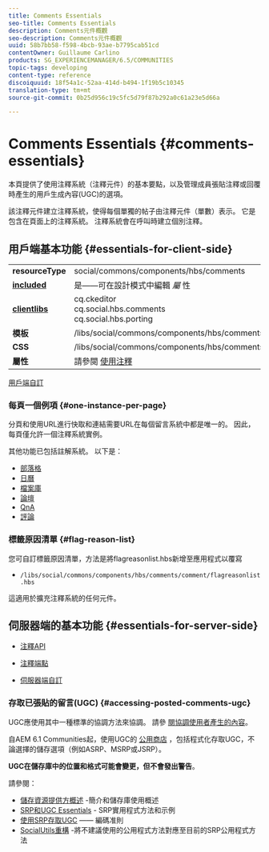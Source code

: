 ```yaml
---
title: Comments Essentials
seo-title: Comments Essentials
description: Comments元件概觀
seo-description: Comments元件概觀
uuid: 58b7bb58-f598-4bcb-93ae-b7795cab51cd
contentOwner: Guillaume Carlino
products: SG_EXPERIENCEMANAGER/6.5/COMMUNITIES
topic-tags: developing
content-type: reference
discoiquuid: 18f54a1c-52aa-414d-b494-1f19b5c10345
translation-type: tm+mt
source-git-commit: 0b25d956c19c5fc5d79f87b292a0c61a23e5d66a

---
```



# Comments Essentials {#comments-essentials}

本頁提供了使用注釋系統（注釋元件）的基本要點，以及管理成員張貼注釋或回覆時產生的用戶生成內容(UGC)的選項。

該注釋元件建立注釋系統，使得每個單獨的帖子由注釋元件（單數）表示。 它是包含在頁面上的注釋系統。 注釋系統會在呼叫時建立個別注釋。

## 用戶端基本功能 {#essentials-for-client-side}

<table>
 <tbody>
  <tr>
   <td> <strong>resourceType</strong></td>
   <td> social/commons/components/hbs/comments</td>
  </tr>
  <tr>
   <td> <a href="scf.md#add-or-include-a-communities-component"><strong>included</strong></a></td>
   <td>是——可在設計模式中編輯 <i>屬 </i>性</td>
  </tr>
  <tr>
   <td> <a href="client-customize.md#clientlibs-for-scf"><strong>clientlibs</strong></a></td>
   <td>cq.ckeditor<br /> cq.social.hbs.comments<br /> cq.social.hbs.porting</td>
  </tr>
  <tr>
   <td> <strong>模板</strong></td>
   <td> /libs/social/commons/components/hbs/comments/comments.hbs<br /> </td>
  </tr>
  <tr>
   <td> <strong>CSS</strong></td>
   <td> /libs/social/commons/components/hbs/comments/clientlibs/commentsystem.css</td>
  </tr>
  <tr>
   <td><strong> 屬性</strong></td>
   <td> 請參閱 <a href="comments.md">使用注釋</a></td>
  </tr>
 </tbody>
</table>

[用戶端自訂](client-customize.md)

### 每頁一個例項 {#one-instance-per-page}

分頁和使用URL進行快取和連結需要URL在每個留言系統中都是唯一的。 因此，每頁僅允許一個注釋系統實例。

其他功能已包括註解系統。 以下是：

* [部落格](blog-developer-basics.md)
* [日曆](calendar-basics-for-developers.md)
* [檔案庫](essentials-file-library.md)
* [論壇](essentials-forum.md)
* [QnA](qna-essentials.md)
* [評論](reviews-basics.md)

### 標籤原因清單 {#flag-reason-list}

您可自訂標籤原因清單，方法是將flagreasonlist.hbs新增至應用程式以覆寫

* `/libs/social/commons/components/hbs/comments/comment/flagreasonlist.hbs`

這適用於擴充注釋系統的任何元件。

## 伺服器端的基本功能 {#essentials-for-server-side}

* [注釋API](https://helpx.adobe.com/experience-manager/6-5/sites/developing/using/reference-materials/javadoc/com/adobe/cq/social/commons/comments/api/package-summary.html)

* [注釋端點](https://helpx.adobe.com/experience-manager/6-5/sites/developing/using/reference-materials/javadoc/com/adobe/cq/social/commons/comments/endpoints/package-summary.html)

* [伺服器端自訂](server-customize.md)

### 存取已張貼的留言(UGC) {#accessing-posted-comments-ugc}

UGC應使用其中一種標準的協調方法來協調。
請參 [閱協調使用者產生的內容](moderate-ugc.md)。

自AEM 6.1 Communities起，使用UGC的 [公用商店](working-with-srp.md) ，包括程式化存取UGC，不論選擇的儲存選項（例如ASRP、MSRP或JSRP）。

**UGC在儲存庫中的位置和格式可能會變更，但不會發出警告**。

請參閱：

* [儲存資源提供方概述](srp.md) -簡介和儲存庫使用概述
* [SRP和UGC Essentials](srp-and-ugc.md) - SRP實用程式方法和示例
* [使用SRP存取UGC](accessing-ugc-with-srp.md) —— 編碼准則
* [SocialUtils重構](socialutils.md) -將不建議使用的公用程式方法對應至目前的SRP公用程式方法

